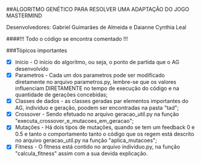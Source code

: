 ##ALGORITMO GENÉTICO PARA RESOLVER UMA ADAPTAÇÃO DO JOGO MASTERMIND

Desenvolvedores: Gabriel Guimarães de Almeida e Daianne Cynthia Leal

####!!! Todo o código se encontra comentado !!!

###Tópicos importantes
- [x] Início - O início do algoritmo, ou seja, o ponto de partida que o AG desenvolvido
- [x] Parametros - Cada um dos parametros pode ser modificado diretamente no arquivo parametros.py, lembre-se que os valores influenciam DIRETAMENTE no tempo de execução do código e na quantidade de gerações concebidas;
- [x] Classes de dados - as classes geradas par elementos importantes do AG, individuo e geração, poodem ser encontradas na pasta "tad";
- [x] Crossover - Sendo efetuado no arquivo geracao_util.py na função "executa_crossover_e_mutacoes_em_geracao";
- [x] Mutações - Há dois tipos de mutações, quando se tem um feedback 0 e 0.5 e tanto o comportamento tanto o código que os regem está descrito no arquivo geracao_util.py na função "aplica_mutacoes";
- [x] Fitness - O fitness está contido no arquivo individuo.py, na função "calcula_fitness" assim com a sua devida explicação.